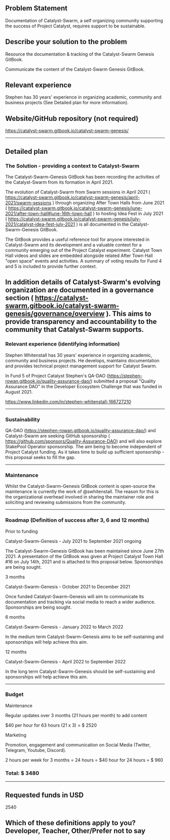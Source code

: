 ## Problem Statement

Documentation of Catalyst-Swarm, a self organizing community supporting the success of Project Catalyst, requires support to be sustainable.

## Describe your solution to the problem

Resource the documentation & tracking of the Catalyst-Swarm Genesis GitBook.

Communicate the content of the Catalyst-Swarm Genesis GitBook.


## Relevant experience

Stephen has 30 years' experience in organizing academic, community and business projects (See Detailed plan for more information).

## Website/GitHub repository (not required)

https://catalyst-swarm.gitbook.io/catalyst-swarm-genesis/

--------------------------------------------------------------------------------------------------

## Detailed plan

### The Solution - providing a context to Catalyst-Swarm

The Catalyst-Swarm-Genesis GitBook has been recording the activities of the Catalyst-Swarm from its formation in April 2021.

The evolution of Catalyst-Swarm from Swarm sessions in April 2021 ( https://catalyst-swarm.gitbook.io/catalyst-swarm-genesis/april-2021/swarm-sessions ) through organizing After Town Halls from June 2021 ( https://catalyst-swarm.gitbook.io/catalyst-swarm-genesis/june-2021/after-town-hall#june-16th-town-hall ) to hosting Idea Fest in July 2021 ( https://catalyst-swarm.gitbook.io/catalyst-swarm-genesis/july-2021/catalyst-idea-fest-july-2021 ) is all documented in the Catalyst-Swarm-Genesis GitBook.

The GitBook provides a useful reference tool for anyone interested in Catalyst-Swarm and its development and a valuable context for a community emerging out of the Project Catalyst experiment.  Catalyst Town Hall videos and slides are embedded alongside related After Town Hall "open space" events and activities. A summary of voting results for Fund 4 and 5 is included to provide further context.

In addition details of Catalyst-Swarm's evolving organization are documented in a governance section ( https://catalyst-swarm.gitbook.io/catalyst-swarm-genesis/governance/overview ). This aims to provide transparency and accountability to the community that Catalyst-Swarm supports.
--------------------------------------------------------------------------------------------------

### Relevant experience (identifying information)

Stephen Whitenstall has 30 years' experience in organizing academic, community and business projects. He develops, maintains documentation and provides technical project management support for Catalyst Swarm.

In Fund 5 of Project Catalyst Stephen's QA-DAO (https://stephen-rowan.gitbook.io/quality-assurance-dao/) submitted a proposal "Quality Assurance DAO" in the Developer Ecosystem Challenge that was funded in August 2021.

https://www.linkedin.com/in/stephen-whitenstall-166727210

--------------------------------------------------------------------------------------------------

 ### Sustainability

QA-DAO (https://stephen-rowan.gitbook.io/quality-assurance-dao/) and Catalyst-Swarm are seeking GitHub sponsorship ( https://github.com/sponsors/Quality-Assurance-DAO) and will also explore StakePool Operator sponsorship. The aim being to become independent of Project Catalyst funding. As it takes time to build up sufficient sponsorship - this proposal seeks to fill the gap.

--------------------------------------------------------------------------------------------------

### Maintenance

Whilst the Catalyst-Swarm-Genesis GitBook content is open-source the maintenance is currently the work of @swhitenstall. The reason for this is the organizational overhead involved in sharing the maintainer role and soliciting and reviewing submissions from the community.

--------------------------------------------------------------------------------------------------

### Roadmap (Definition of success after 3, 6 and 12 months)

Prior to funding

Catalyst-Swarm-Genesis - July 2021 to September 2021 ongoing

The Catalyst-Swarm-Genesis GitBook has been maintained since June 27th 2021. A presentation of the GitBook was given at Project Catalyst Town Hall #16 on July 14th, 2021 and is attached to this proposal below. Sponsorships are being sought.

3 months

Catalyst-Swarm-Genesis - October 2021 to December 2021

Once funded Catalyst-Swarm-Genesis will aim to communicate its documentation and tracking via social media to reach a wider audience. Sponsorships are being sought.

6 months

Catalyst-Swarm-Genesis - January 2022 to March 2022

In the medium term Catalyst-Swarm-Genesis aims to be self-sustaining and sponsorships will help achieve this aim.

12 months

Catalyst-Swarm-Genesis - April 2022 to September 2022

In the long term Catalyst-Swarm-Genesis should be self-sustaining and sponsorships will help achieve this aim.

 --------------------------------------------------------------------------------------------------

### Budget

Maintenance

Regular updates over 3 months (21 hours per month) to add content

$40 per hour for 63 hours (21 x 3) = $ 2520

Marketing

Promotion, engagement and communication on Social Media (Twitter, Telegram, Youtube, Discord).

2 hours per week for 3 months = 24 hours = $40 hour for 24 hours = $ 960

 

### Total: $ 3480

--------------------------------------------------------------------------------------------------

## Requested funds in USD 

2540

## Which of these definitions apply to you? Developer, Teacher, Other/Prefer not to say
